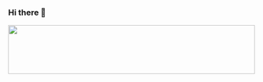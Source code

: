 ### Hi there 👋
<a href="URL_REDIRECT" target="blank"><img align="center" src="https://github.com/MishManners/MishManners/blob/master/MishManners%20Room%20animated.gif" height="100" width="100%" /></a>

<!--
**Aderline490/Aderline490** is a ✨ _special_ ✨ repository because its `README.md` (this file) appears on your GitHub profile.

Here are some ideas to get you started:

- 🔭 I’m currently working on ...
- 🌱 I’m currently learning ...
- 👯 I’m looking to collaborate on ...
- 🤔 I’m looking for help with ...
- 💬 Ask me about ...
- 📫 How to reach me: ...
- 😄 Pronouns: ...
- ⚡ Fun fact: ...
-->

